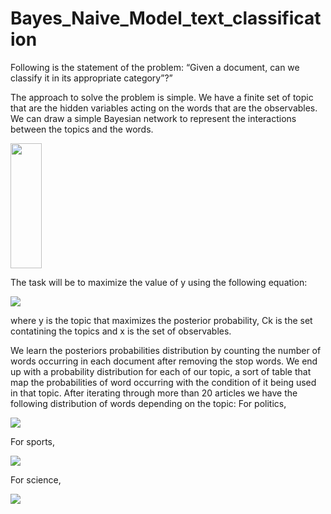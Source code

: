 # Bayes_Naive_Model_text_classification


Following is the statement of the problem: “Given a document, can we classify it in its appropriate category”?”    

The approach to solve the problem is simple. We have a finite set of topic that are the hidden variables acting on the words that are the observables. We can draw a simple Bayesian network to represent the interactions between the topics and the words. 

<img src="https://github.com/allarassemjonathan/Bayes_Naive_classifier/blob/main/PictureBayesian.png" height="200" width="50">

The task will be to maximize the value of y using the following equation:

<img src="https://github.com/allarassemjonathan/Bayes_Naive_classifier/blob/main/Equation(1).PNG">

where y is the topic that maximizes the posterior probability, Ck is the set contatining the topics and x is the set of observables.

We learn the posteriors probabilities distribution by counting the number of words occurring in each document after removing the stop words. We end up with a probability distribution for each of our topic, a sort of table that map the probabilities of word occurring with the condition of it being used in that topic. 
After iterating through more than 20 articles we have the following distribution of words depending on the topic:
For politics,

<img src="https://github.com/allarassemjonathan/Bayes_Naive_classifier/blob/main/PicturePolitics.png">

For sports,

<img src="https://github.com/allarassemjonathan/Bayes_Naive_classifier/blob/main/PictureSport.png" >

For science,

<img src="https://github.com/allarassemjonathan/Bayes_Naive_classifier/blob/main/PictureScience.png" >


